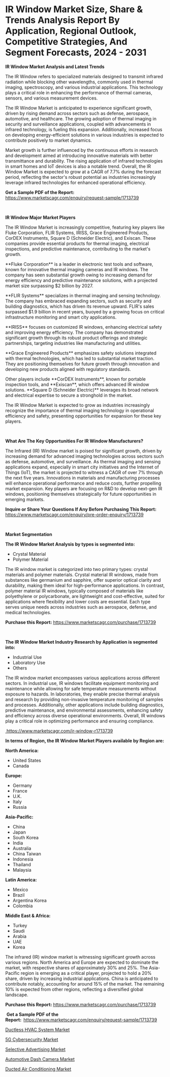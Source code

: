 <p><h1>IR Window Market Size, Share & Trends Analysis Report By Application, Regional Outlook, Competitive Strategies, And Segment Forecasts, 2024 - 2031</h1></p><p><strong>IR Window Market Analysis and Latest Trends</strong></p>
<p><p>The IR Window refers to specialized materials designed to transmit infrared radiation while blocking other wavelengths, commonly used in thermal imaging, spectroscopy, and various industrial applications. This technology plays a critical role in enhancing the performance of thermal cameras, sensors, and various measurement devices.</p><p>The IR Window Market is anticipated to experience significant growth, driven by rising demand across sectors such as defense, aerospace, automotive, and healthcare. The growing adoption of thermal imaging in security and surveillance applications, coupled with advancements in infrared technology, is fueling this expansion. Additionally, increased focus on developing energy-efficient solutions in various industries is expected to contribute positively to market dynamics.</p><p>Market growth is further influenced by the continuous efforts in research and development aimed at introducing innovative materials with better transmittance and durability. The rising application of infrared technologies in smart homes and IoT devices is also a notable trend. Overall, the IR Window Market is expected to grow at a CAGR of 7.7% during the forecast period, reflecting the sector's robust potential as industries increasingly leverage infrared technologies for enhanced operational efficiency.</p></p>
<p><strong>Get a Sample PDF of the Report:&nbsp;</strong> <a href="https://www.marketscagr.com/enquiry/request-sample/1713739?utm_campaign=1259&utm_medium=2&utm_source=Github&utm_content=ia&utm_term=22102024&utm_id=ir-window">https://www.marketscagr.com/enquiry/request-sample/1713739</a></p>
<p>&nbsp;</p>
<p><strong>IR Window Major Market Players</strong></p>
<p><p>The IR Window Market is increasingly competitive, featuring key players like Fluke Corporation, FLIR Systems, IRISS, Grace Engineered Products, CorDEX Instruments, Square D (Schneider Electric), and Exiscan. These companies provide essential products for thermal imaging, electrical inspections, and predictive maintenance, contributing to the market's growth.</p><p>**Fluke Corporation** is a leader in electronic test tools and software, known for innovative thermal imaging cameras and IR windows. The company has seen substantial growth owing to increasing demand for energy efficiency and predictive maintenance solutions, with a projected market size surpassing $2 billion by 2027.</p><p>**FLIR Systems** specializes in thermal imaging and sensing technology. The company has embraced expanding sectors, such as security and building diagnostics, which has driven its revenue upward. FLIR's sales surpassed $1.9 billion in recent years, buoyed by a growing focus on critical infrastructure monitoring and smart city applications.</p><p>**IRISS** focuses on customized IR windows, enhancing electrical safety and improving energy efficiency. The company has demonstrated significant growth through its robust product offerings and strategic partnerships, targeting industries like manufacturing and utilities.</p><p>**Grace Engineered Products** emphasizes safety solutions integrated with thermal technologies, which has led to substantial market traction. They are positioning themselves for future growth through innovation and developing new products aligned with regulatory standards.</p><p>Other players include **CorDEX Instruments**, known for portable inspection tools, and **Exiscan**, which offers advanced IR window solutions. **Square D (Schneider Electric)** leverages its broad network and electrical expertise to secure a stronghold in the market.</p><p>The IR Window Market is expected to grow as industries increasingly recognize the importance of thermal imaging technology in operational efficiency and safety, presenting opportunities for expansion for these key players.</p></p>
<p>&nbsp;</p>
<p><strong>What Are The Key Opportunities For IR Window Manufacturers?</strong></p>
<p><p>The Infrared (IR) Window market is poised for significant growth, driven by increasing demand for advanced imaging technologies across sectors such as defense, automotive, and surveillance. As thermal imaging and sensing applications expand, especially in smart city initiatives and the Internet of Things (IoT), the market is projected to witness a CAGR of over 7% through the next five years. Innovations in materials and manufacturing processes will enhance operational performance and reduce costs, further propelling market expansion. Key players are focusing on R&D to develop next-gen IR windows, positioning themselves strategically for future opportunities in emerging markets.</p></p>
<p><strong>Inquire or Share Your Questions If Any Before Purchasing This Report:</strong> <a href="https://www.marketscagr.com/enquiry/pre-order-enquiry/1713739?utm_campaign=1259&utm_medium=2&utm_source=Github&utm_content=ia&utm_term=22102024&utm_id=ir-window">https://www.marketscagr.com/enquiry/pre-order-enquiry/1713739</a></p>
<p>&nbsp;</p>
<p><strong>Market Segmentation</strong></p>
<p><strong>The IR Window Market Analysis by types is segmented into:</strong></p>
<p><ul><li>Crystal Material</li><li>Polymer Material</li></ul></p>
<p><p>The IR window market is categorized into two primary types: crystal materials and polymer materials. Crystal material IR windows, made from substances like germanium and sapphire, offer superior optical clarity and durability, making them ideal for high-performance applications. In contrast, polymer material IR windows, typically composed of materials like polyethylene or polycarbonate, are lightweight and cost-effective, suited for applications where flexibility and lower costs are essential. Each type serves unique needs across industries such as aerospace, defense, and medical technologies.</p></p>
<p><strong>Purchase this Report:&nbsp;</strong><a href="https://www.marketscagr.com/purchase/1713739?utm_campaign=1259&utm_medium=2&utm_source=Github&utm_content=ia&utm_term=22102024&utm_id=ir-window">https://www.marketscagr.com/purchase/1713739</a></p>
<p>&nbsp;</p>
<p><strong>The IR Window Market Industry Research by Application is segmented into:</strong></p>
<p><ul><li>Industrial Use</li><li>Laboratory Use</li><li>Others</li></ul></p>
<p><p>The IR window market encompasses various applications across different sectors. In industrial use, IR windows facilitate equipment monitoring and maintenance while allowing for safe temperature measurements without exposure to hazards. In laboratories, they enable precise thermal analysis and research by providing non-invasive temperature monitoring of samples and processes. Additionally, other applications include building diagnostics, predictive maintenance, and environmental assessments, enhancing safety and efficiency across diverse operational environments. Overall, IR windows play a critical role in optimizing performance and ensuring compliance.</p></p>
<p><a href="https://www.marketscagr.com/ir-window-r1713739?utm_campaign=1259&utm_medium=2&utm_source=Github&utm_content=ia&utm_term=22102024&utm_id=ir-window">&nbsp;https://www.marketscagr.com/ir-window-r1713739</a></p>
<p><strong>In terms of Region, the IR Window Market Players available by Region are:</strong></p>
<p>
    <p> <strong> North America: </strong>
        <ul>
            <li>United States</li>
            <li>Canada</li>
        </ul>
        </p> 
    <p> <strong> Europe: </strong>
        <ul>
            <li>Germany</li>
            <li>France</li>
            <li>U.K.</li>
            <li>Italy</li>
            <li>Russia</li>
        </ul>
        </p> 
    <p> <strong> Asia-Pacific: </strong>
        <ul>
            <li>China</li>
            <li>Japan</li>
            <li>South Korea</li>
            <li>India</li>
            <li>Australia</li>
            <li>China Taiwan</li>
            <li>Indonesia</li>
            <li>Thailand</li>
            <li>Malaysia</li>
        </ul>
        </p> 
    <p> <strong> Latin America: </strong>
        <ul>
            <li>Mexico</li>
            <li>Brazil</li>
            <li>Argentina Korea</li>
            <li>Colombia</li>
        </ul>
        </p> 
    <p> <strong> Middle East & Africa: </strong>
        <ul>
            <li>Turkey</li>
            <li>Saudi</li>
            <li>Arabia</li>
            <li>UAE</li>
            <li>Korea</li>
        </ul>
    </p>
    </p>
<p><p>The infrared (IR) window market is witnessing significant growth across various regions. North America and Europe are expected to dominate the market, with respective shares of approximately 30% and 25%. The Asia-Pacific region is emerging as a critical player, projected to hold a 20% share, driven by increasing industrial applications. China is anticipated to contribute notably, accounting for around 15% of the market. The remaining 10% is expected from other regions, reflecting a diversified global landscape.</p></p>
<p><strong>Purchase this Report: </strong><a href="https://www.marketscagr.com/purchase/1713739?utm_campaign=1259&utm_medium=2&utm_source=Github&utm_content=ia&utm_term=22102024&utm_id=ir-window">https://www.marketscagr.com/purchase/1713739</a></p>
<p>&nbsp;<strong>Get a Sample PDF of the Report:&nbsp;&nbsp;</strong><a href="https://www.marketscagr.com/enquiry/request-sample/1713739?utm_campaign=1259&utm_medium=2&utm_source=Github&utm_content=ia&utm_term=22102024&utm_id=ir-window">https://www.marketscagr.com/enquiry/request-sample/1713739</a></p>
<p><strong></strong></p>
<p><p><a href="https://issuu.com/reportprime-2/docs/ductless-hvac-system-market-size-20_eefc04894db9c3?utm_campaign=1259&utm_medium=2&utm_source=Github&utm_content=ia&utm_term=22102024&utm_id=ir-window">Ductless HVAC System Market</a></p><p><a href="https://www.linkedin.com/pulse/5g-cybersecurity-industry-sector-market-dynamics-future-scenarios-hyl1f?utm_campaign=1259&utm_medium=2&utm_source=Github&utm_content=ia&utm_term=22102024&utm_id=ir-window">5G Cybersecurity Market</a></p><p><a href="https://www.linkedin.com/pulse/selective-advertising-market-global-insights-regional-analysis-cbhwf?utm_campaign=1259&utm_medium=2&utm_source=Github&utm_content=ia&utm_term=22102024&utm_id=ir-window">Selective Advertising Market</a></p><p><a href="https://www.linkedin.com/pulse/exploring-automotive-dash-camera-market-dynamics-global-vlpnf?utm_campaign=1259&utm_medium=2&utm_source=Github&utm_content=ia&utm_term=22102024&utm_id=ir-window">Automotive Dash Camera Market</a></p><p><a href="https://issuu.com/reportprime-2/docs/ducted-air-conditioning-market-size_b4e2b1bfa49a97?utm_campaign=1259&utm_medium=2&utm_source=Github&utm_content=ia&utm_term=22102024&utm_id=ir-window">Ducted Air Conditioning Market</a></p></p>